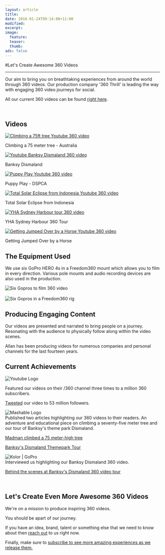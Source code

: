 ```yaml
---
layout: article
title:
date: 2016-01-24T09:14:08+11:00
modified:
excerpt:
image:
  feature:
  teaser:
  thumb:
ads: false
---
```


#Let's Create Awesome 360 Videos
<hr>

Our aim to bring you on breathtaking experiences from around the world through 360 videos. Our production company '360 Thrill' is leading the way with engaging 360 video journeys for social.

All our current 360 videos can be found [right here](https://www.youtube.com/channel/UCD-lebCcXn03aQRaq95AXEw/videos).

<br>

## Videos


<div class="img-container">
<div class="split-containers">
<a href="https://twitter.com/youtube/status/676929760388374529" target="_blank">
<img src="https://c2.staticflickr.com/8/7179/27168828404_87a84e6d39_n.jpg" alt="Climbing a 75ft tree Youtube 360 video"></a>
<p>Climbing a 75 meter tree - Australia</p>
</div>
<div class="split-containers">
 <a href="https://twitter.com/youtube/status/676929760388374529" target="_blank">
   <img src="https://c2.staticflickr.com/8/7272/27502506960_71342eec8e_n.jpg " alt="Youtube Banksy Dismaland 360 video"></a>
 <p>Banksy Dismaland</p>
</div>
</div>

<div class="img-container">
<div class="split-containers">
<a href="https://twitter.com/youtube/status/676929760388374529" target="_blank">
<img src="https://c2.staticflickr.com/8/7246/27168881874_7e920b3a99_n.jpg" alt="Puppy Play Youtube 360 video"></a>
<p>Puppy Play - DSPCA</p>
</div>
<div class="split-containers">
<a href="https://twitter.com/youtube/status/676929760388374529" target="_blank">
<img src="https://c2.staticflickr.com/8/7414/27168829244_ed4e5ed178_n.jpg" alt="Total Solar Eclipse from Indonesia Youtube 360 video"></a>
<p>Total Solar Eclipse from Indonesia </p>
</div>
</div>

<div class="img-container">
<div class="split-containers">
<a href="https://twitter.com/youtube/status/676929760388374529" target="_blank">
<img src="https://c2.staticflickr.com/8/7511/27168827824_1589e971d5_n.jpg" alt="YHA Sydney Harbour tour 360 video"></a>
<p>YHA Sydney Harbour 360 Tour</p>
</div>
<div class="split-containers">
<a href="https://twitter.com/youtube/status/676929760388374529" target="_blank">
<img src="https://c2.staticflickr.com/8/7309/27502506740_ee68e5be93_n.jpg" alt="Getting Jumped Over by a Horse Youtube 360 video"></a>
<p>Getting Jumped Over by a Horse</p>
</div>
</div>

## The Equipment Used

We use six GoPro HERO 4s in a Freedom360 mount which allows you to film in every direction.
Various pole mounts and audio recording devices are also used in the production.

<img src="https://c2.staticflickr.com/2/1537/25658564040_840518ac4e_c.jpg" alt="Six Gopros to film 360 video">
<br>
<br>
<img src="https://c2.staticflickr.com/2/1666/25148007673_1e8171a675_c.jpg" alt="Six Gopros in a Freedom360 rig">

## Producing Engaging Content

Our videos are presented and narrated to bring people on a journey. Resonating with the audience to physically follow along
within the video scenes.

Allan has been producing videos for numerous companies and personal channels for the last fourteen years.


## Current Achievements

<section>
  <aside><img src="https://c2.staticflickr.com/8/7335/27529798910_a6cf6e9b39_o.png" alt="Youtube Logo"></aside>
  <article><p>Featured our videos on their /360 channel three times to a million 360 subscribers.</p>
  <p><a href="https://twitter.com/youtube/status/676929760388374529" target="_blank">Tweeted</a> our video to 53 million followers.</p>
  </article>
</section>

<section>
  <aside><img src="https://c2.staticflickr.com/8/7395/27732652421_85fe17a9b2_m.jpg" alt="Mashable Logo"></aside>
  <article>Published two articles highlighting our 360 videos to their readers. An adventure and educational piece on climbing a seventy-five meter tree and our tour of Banksy's theme park Dismaland.
  <p><a href="http://mashable.com/2015/12/14/tree-climbing-360-video/?utm_cid=mash-com-Tw-main-link#4GFjNNoWpmq6" target="_blank">Madman climbed a 75 meter-high tree</a></p>
  <p><a href="http://mashable.com/2015/09/24/dismaland-360-video-tour/" target="_blank">Banksy's Dismaland Themepark Tour</a></p>
  </article>
</section>

<section>
  <aside><img src="https://c2.staticflickr.com/8/7526/27773482936_60dd65e29f_n.jpg" alt="Kolor | GoPro"></aside>
  <article>Interviewed us highlighting our Banksy Dismaland 360 video.
  <p><a href="http://www.kolor.com/2015/11/13/banksys-dismaland-theme-park-in-360o/" target="_blank">Behind the scenes at Banksy's Dismaland 360 video tour</a></p></article>
</section>


<br>

## Let's Create Even More Awesome 360 Videos

We're on a mission to produce inspiring 360 videos.

You should be apart of our journey.

If you have an idea, brand, talent or something else that we need to know about then <a href="mailto:allan@daxon.co?subject=Amazing 360 video idea">reach out</a> to us right now.

Finally, make sure to <a href="https://www.youtube.com/channel/UCD-lebCcXn03aQRaq95AXEw?sub_confirmation=1" target="_blank">subscribe to see more amazing experiences as we release them.</a>
